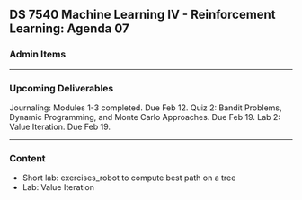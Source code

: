 ## DS 7540 Machine Learning IV - Reinforcement Learning: Agenda 07



### Admin Items


---

### Upcoming Deliverables

Journaling: Modules 1-3 completed. Due Feb 12.
Quiz 2: Bandit Problems, Dynamic Programming, and Monte Carlo Approaches. Due Feb 19.
Lab 2: Value Iteration. Due Feb 19.

---

### Content

- Short lab: exercises_robot to compute best path on a tree 
- Lab: Value Iteration


